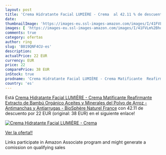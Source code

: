 ```yaml
---
layout: post
title: 'Crema Hidratante Facial LUMIÈRE - Crema  al 42.11 % de descuento'
date: 
thumbnailImage: 'https://images-eu.ssl-images-amazon.com/images/I/41FVLm%2Bhd3L._SL200_.jpg'
images: [ 'https://images-eu.ssl-images-amazon.com/images/I/41FVLm%2Bhd3L._SL200_.jpg' ]
comments: true
category: ofertas
author: ring
slug: 'B019QNF4CU-es'
description:
actualPrice: 22 EUR
currency: EUR
price: 22
comparePrice: 38 EUR
inStock: true
prodname: 'Crema Hidratante Facial LUMIÈRE - Crema Matificante  Reafirmante  Extracto de Bambú Orgánico  Aceites y Minerales del Polvo de Arroz - Antimanchas y Antiarrugas - BioSphère Naturel France'
country: 'es'
---
```


Está [Crema Hidratante Facial LUMIÈRE - Crema Matificante  Reafirmante  Extracto de Bambú Orgánico  Aceites y Minerales del Polvo de Arroz - Antimanchas y Antiarrugas - BioSphère Naturel France](https://www.amazon.es/dp/B019QNF4CU/?tag=tolees-21) con 42.11 de descuento por 22 EUR (original: 38 EUR) en el siguiente enlace!

[![Crema Hidratante Facial LUMIÈRE - Crema ](https://images-eu.ssl-images-amazon.com/images/I/41FVLm%2Bhd3L._SL200_.jpg)](https://www.amazon.es/dp/B019QNF4CU/?tag=tolees-21)

[Ver la oferta!!](https://www.amazon.es/dp/B019QNF4CU/?tag=tolees-21)

Links participate in Amazon Associate program and might generate a comission on qualifying sales


